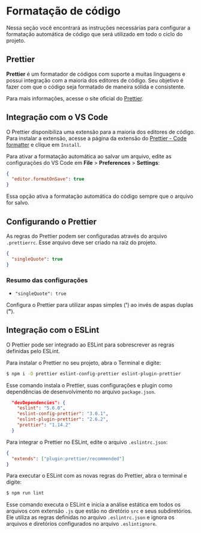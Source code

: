 # Formatação de código

Nessa seção você encontrará as instruções necessárias para configurar a formatação automática de código que será utilizado em todo o ciclo do projeto.

## Prettier

**Prettier** é um formatador de códigos com suporte a muitas linguagens e possui integração com a maioria dos editores de código. Seu objetivo é fazer com que o código seja formatado de maneira sólida e consistente.

Para mais informações, acesse o site oficial do [Prettier](https://prettier.io/).

## Integração com o VS Code

O Prettier disponibiliza uma extensão para a maioria dos editores de código. Para instalar a extensão, acesse a página da extensão do [Prettier - Code formatter](https://marketplace.visualstudio.com/items?itemName=esbenp.prettier-vscode) e clique em `Install`.

Para ativar a formatação automática ao salvar um arquivo, edite as configurações do VS Code em **File** > **Preferences** > **Settings**:

```json
{
  "editor.formatOnSave": true
}
```

Essa opção ativa a formatação automática do código sempre que o arquivo for salvo.

## Configurando o Prettier

As regras do Prettier podem ser configuradas através do arquivo `.prettierrc`. Esse arquivo deve ser criado na raíz do projeto.

```json
{
  "singleQuote": true
}
```

### Resumo das configurações

- `"singleQuote": true`

Configura o Prettier para utilizar aspas simples (**'**) ao invés de aspas duplas (**"**).

## Integração com o ESLint

O Prettier pode ser integrado ao ESLint para sobrescrever as regras definidas pelo ESLint.

Para instalar o Prettier no seu projeto, abra o Terminal e digite:

```bash
$ npm i -D prettier eslint-config-prettier eslint-plugin-prettier
```

Esse comando instala o Prettier, suas configurações e plugin como dependências de desenvolvimento no arquivo `package.json`.

```json
  "devDependencies": {
    "eslint": "5.6.0",
    "eslint-config-prettier": "3.0.1",
    "eslint-plugin-prettier": "2.6.2",
    "prettier": "1.14.2"
  }
```

Para integrar o Prettier no ESLint, edite o arquivo `.eslintrc.json`:

```json
{
  "extends": ["plugin:prettier/recommended"]
}
```

Para executar o ESLint com as novas regras do Prettier, abra o terminal e digite:

```bash
$ npm run lint
```

Esse comando executa o ESLint e inicia a análise estática em todos os arquivos com extensão `.js` que estão no diretório `src` e seus subdiretórios. Ele utiliza as regras definidas no arquivo `.eslintrc.json` e ignora os arquivos e diretórios configurados no arquivo `.eslintignore`.

